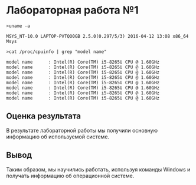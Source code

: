 # Лабораторная работа №1


`>uname -a`

`MSYS_NT-10.0 LAPTOP-PVTQO0GB 2.5.0(0.297/5/3) 2016-04-12 13:08 x86_64 Msys`


`>cat /proc/cpuinfo | grep "model name"`
```
model name      : Intel(R) Core(TM) i5-8265U CPU @ 1.60GHz
model name      : Intel(R) Core(TM) i5-8265U CPU @ 1.60GHz
model name      : Intel(R) Core(TM) i5-8265U CPU @ 1.60GHz
model name      : Intel(R) Core(TM) i5-8265U CPU @ 1.60GHz
model name      : Intel(R) Core(TM) i5-8265U CPU @ 1.60GHz
model name      : Intel(R) Core(TM) i5-8265U CPU @ 1.60GHz
model name      : Intel(R) Core(TM) i5-8265U CPU @ 1.60GHz
model name      : Intel(R) Core(TM) i5-8265U CPU @ 1.60GHz
```
## Оценка результата
В результате лабораторной работы мы получили основную информацию об используемой системе.
## Вывод
Таким образом, мы научились работать, используя команды Windows и получать информацию об операционной системе.

